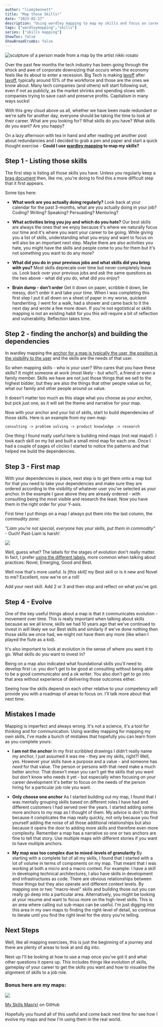 ```yaml
---
author: "liamjbennett"
title: "Map those Skills!"
date: "2023-02-17"
description: "Using wardley mapping to map my skills and focus on career development"
tags: ["wardleymapping","skills"]
series: ["skills mapping"]
ShowToc: false
ShowBreadCrumbs: false
---
```


[comment]: https://www.nikkirosato.com/sculpture/kan2d2x0ph4lycs3mip0cupwtmqrbz
![sculpture of a person made from a map by the artist nikki rosato](/img/2023/skillsmapping-1-titlepage.png) 

Over the past few months the tech industry has been going through the shock and awe of corporate downsizing that occurs when the economy feels like its about to enter a recession. Big Tech is making [layoff](https://edition.cnn.com/2023/01/18/tech/microsoft-layoffs/index.html) after [layoff](https://www.reuters.com/business/retail-consumer/amazon-lay-off-over-17000-workers-wsj-2023-01-04/), typically around 10% of the workforce and those are the ones we know about. Many tech companies (and others) will start following suit, even if not as publicly, as the market shrinks and spending slows with companies trying to save cash and preserve profits. Capitalism in many ways sucks!

With this grey cloud above us all, whether we have been made redundant or we're safe for another day, everyone should be taking the time to look at their career. What are you looking for? What skills do you have? What skills do you want? Are you happy?

On a lazy afternoon with tea in hand and after reading yet another post about redundancies and I decided to grab a pen and paper and start a quick thought exercise - **Could I use [wardley mapping](https://learnwardleymapping.com/) to map my skills?**

## Step 1 - Listing those skills

The first step is listing all those skills you have. Unless you regularly keep a [brag document](https://jvns.ca/blog/brag-documents/) then, like me, you're doing to find this a more difficult step that it first appears.

Some tips here:
* **What work are you actually doing regularly?**
Look back at your calendar for the past 3-months, what are you actually doing in your job? Coding? Writing? Speaking? Persuading? Mentoring?

* **What activities bring you joy and which do you hate?**
Our best skills are always the ones that we enjoy because it's where we naturally focus our time and it's where you want your career to be going. While giving you a list of skills, understanding what you enjoy and want to focus on will also be an important next step. Maybe there are also activities you hate, you might have the skills and people come to you for them but it's not something you want to do any more?

* **What did you do in your previous jobs and what skills did you bring with you?**
Most skills deprecate over time but never completely leave us. Look back over your previous jobs and ask the same questions as the two above - what did you do, what did you enjoy?

* **Brain dump - don't order**
Get it down on paper, scribble it down, be messy, don't order it and take your time. When I was completing this first step I put it all down on a sheet of paper in my worse, quickest handwriting. I went for a walk, had a shower and came back to it the next day and wrote a few more down. If you're not egotistical or skills mapping is not an existing habit for you this will require a bit of reflection and vulnerability. Reflection takes time.

## Step 2 - finding the anchor(s) and building the dependencies

In wardley mapping the [anchor for a map is typically the user, the position is the visibility to the user](https://blog.gardeviance.org/2016/07/what-makes-map.html) and the skills are the needs of that user.

So when mapping skills - who is your user? Who cares that you have these skills? It might someone at work (most likely - but who?), a friend or even a family member. Skills we have are not just those things that we sell to the highest bidder, but they are also the things that other people value us for, what our family and other people around us value. 

It doesn't matter too much as this stage what you choose as your anchor, but pick just one, as it will set the theme and narrative for your map.

Now with your anchor and your list of skills, start to build dependencies of those skills. Here is an example from my own map:

```
consulting -> problem solving -> product knowledge -> research
```

One thing I found really useful here is building mind maps (not real maps!). I took each skill on my list and built a small mind map for each one. Once I had a couple of pages of circles I started to notice the patterns and that helped me build the dependencies.

## Step 3 - First map

With your dependencies in place, next step is to get them onto a map but for that you need to take your dependencies and make sure they are ordered according to the visibility of whatever user you've selected as your anchor. In the example I gave above they are already ordered - with consulting being the most visible and research the least. Now you have them in the right order for your Y-axis.

First time I put things on a map I always put them into the last column, the *commodity zone*:

*"Liam you're not special, everyone has your skills, put them in commodity"* - Ouch! Past-Liam is harsh!

![](/img/2023/skillsmapping-1-dependencies.png)

Well, guess what? The labels for the stages of evolution don't really matter. In fact, I prefer [using the different labels](https://learnwardleymapping.com/landscape/), more common when talking about practices: Novel, Emerging, Good and Best.

Well now that's more useful. Is *[this skill]* my Best skill or is it new and Novel to me? Excellent, now we're on a roll!

Add your next skill. Add 2 or 3 and then stop and reflect on what you've got.

## Step 4 - Evolve

One of the key useful things about a map is that it communicates evolution - movement over time. This is really important when talking about skills because as we all know, skills we had 10 years ago that we've continued to invest in will likely we our Best skills and similarly if we've done nothing then those skills we once had, we might not have them any more (like when I played the flute as a kid). 

It's also important to look at evolution in the sense of where you want it to go. What skills do you want to invest in?

Being on a map also indicated what foundational skills you'll need to develop first i.e. you don't get to be good at consulting without being able to be a good communicator and a ok writer. You also don't get to go into that area without experience of delivering those outcomes either. 

Seeing how the skills depend on each other relative to your competency will provide you with a roadmap of areas to focus on. I'll talk more about that next time.

## Mistakes I made

Mapping is imperfect and always wrong. It's not a science, it's a tool for thinking and for communication. Using wardley mapping for mapping my own skills, I've made a bunch of mistakes that hopefully you can learn from as you complete yours:

* **I am not the anchor**
In my first scribbled drawings I didn't really name my anchor, I just assumed it was me - they are my skills, right?! Well, yes. However your skills have a purpose and a value - and someone has *need* for that value. The person or persons with that need make a much better anchor. That doesn't mean you can't get the skills that you want but don't know who needs it yet - but especially when focusing on your career development it's better to focus on the needs of the person hiring for a particular job role you want.

* **Only choose one anchor**
As I started building out my map, I found that I was mentally grouping skills based on different roles I have had and different customers I had served over the years. I started adding some more anchors to my map as I thought of them. My advice is don't do this because it complicates the map really quickly, not only because you find yourself adding the noise of all those additional relationships but also because it opens the door to adding more skills and therefore even more complexity. Remember a map has a narrative so one or two anchors are fine to tell that story. Use multiple maps with different stories if you want to have multiple anchors.

* **My map was too complex due to mixed-levels of granularity**
By starting with a complete list of all my skills, I found that I started with a lot of volume in terms of components on my map. That meant that I was working at both a micro and a macro context. For example: I have a skill in developing technical architectures, I also have skills in development and infrastructures as code. There are obvious relationships between those things but they also operate and different context levels. By mapping one or two "macro-level" skills and building those out you can really go deep into a particular area. Alternatively, you might be looking at your resume and want to focus more on the high-level skills. This is an area where calling out sub-maps can be useful. I'm just digging into this area in my own maps to finding the right-level of detail, so continue to iterate until you find the right level for the story you're telling.

## Next Steps
Well, like all mapping exercises, this is just the beginning of a journey and there are plenty of areas to look at and dig into.

Next up I'll be looking at how to use a map once you've got it and what other questions it opens up. This includes things like evolution of skills, gameplay of your career to get the skills you want and how to visualise the alignment of skills to a job role.

### Bonus here are my maps:

![](/img/2023/skillsmapping-1-mymap.png)

[My Skills Map(s)](https://github.com/liamjbennett/skills-mapping) on GitHub

Hopefully you found all of this useful and come back next time for see how I evolve my maps and how I'm using them in the real world.